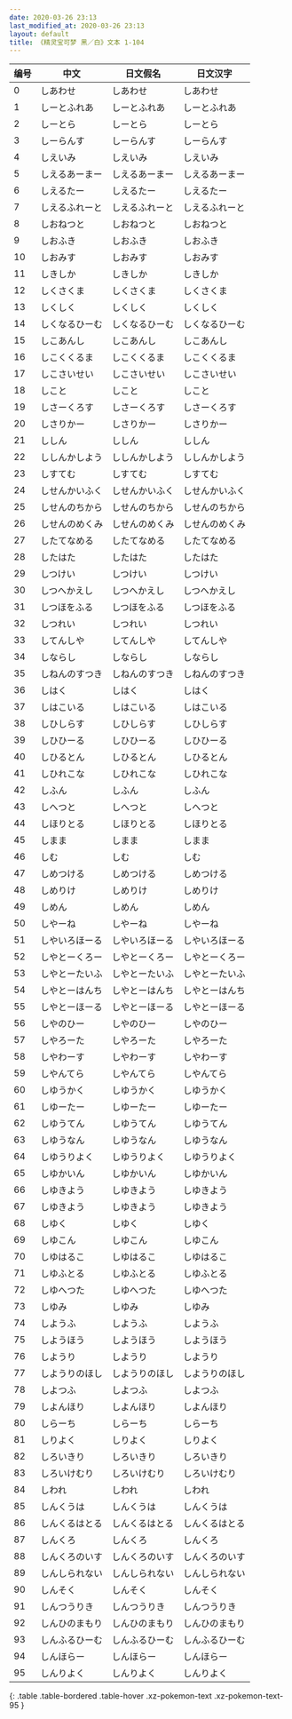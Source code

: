 ```yaml
---
date: 2020-03-26 23:13
last_modified_at: 2020-03-26 23:13
layout: default
title: 《精灵宝可梦 黑／白》文本 1-104
---
```

| 编号 | 中文 | 日文假名 | 日文汉字 |
| ---- | ---- | ---- | --- |
| 0 | しあわせ | しあわせ | しあわせ |
| 1 | しーとふれあ | しーとふれあ | しーとふれあ |
| 2 | しーとら | しーとら | しーとら |
| 3 | しーらんす | しーらんす | しーらんす |
| 4 | しえいみ | しえいみ | しえいみ |
| 5 | しえるあーまー | しえるあーまー | しえるあーまー |
| 6 | しえるたー | しえるたー | しえるたー |
| 7 | しえるふれーと | しえるふれーと | しえるふれーと |
| 8 | しおねつと | しおねつと | しおねつと |
| 9 | しおふき | しおふき | しおふき |
| 10 | しおみす | しおみす | しおみす |
| 11 | しきしか | しきしか | しきしか |
| 12 | しくさくま | しくさくま | しくさくま |
| 13 | しくしく | しくしく | しくしく |
| 14 | しくなるひーむ | しくなるひーむ | しくなるひーむ |
| 15 | しこあんし | しこあんし | しこあんし |
| 16 | しこくくるま | しこくくるま | しこくくるま |
| 17 | しこさいせい | しこさいせい | しこさいせい |
| 18 | しこと | しこと | しこと |
| 19 | しさーくろす | しさーくろす | しさーくろす |
| 20 | しさりかー | しさりかー | しさりかー |
| 21 | ししん | ししん | ししん |
| 22 | ししんかしよう | ししんかしよう | ししんかしよう |
| 23 | しすてむ | しすてむ | しすてむ |
| 24 | しせんかいふく | しせんかいふく | しせんかいふく |
| 25 | しせんのちから | しせんのちから | しせんのちから |
| 26 | しせんのめくみ | しせんのめくみ | しせんのめくみ |
| 27 | したてなめる | したてなめる | したてなめる |
| 28 | したはた | したはた | したはた |
| 29 | しつけい | しつけい | しつけい |
| 30 | しつへかえし | しつへかえし | しつへかえし |
| 31 | しつほをふる | しつほをふる | しつほをふる |
| 32 | しつれい | しつれい | しつれい |
| 33 | してんしや | してんしや | してんしや |
| 34 | しならし | しならし | しならし |
| 35 | しねんのすつき | しねんのすつき | しねんのすつき |
| 36 | しはく | しはく | しはく |
| 37 | しはこいる | しはこいる | しはこいる |
| 38 | しひしらす | しひしらす | しひしらす |
| 39 | しひひーる | しひひーる | しひひーる |
| 40 | しひるとん | しひるとん | しひるとん |
| 41 | しひれこな | しひれこな | しひれこな |
| 42 | しふん | しふん | しふん |
| 43 | しへつと | しへつと | しへつと |
| 44 | しほりとる | しほりとる | しほりとる |
| 45 | しまま | しまま | しまま |
| 46 | しむ | しむ | しむ |
| 47 | しめつける | しめつける | しめつける |
| 48 | しめりけ | しめりけ | しめりけ |
| 49 | しめん | しめん | しめん |
| 50 | しやーね | しやーね | しやーね |
| 51 | しやいろほーる | しやいろほーる | しやいろほーる |
| 52 | しやとーくろー | しやとーくろー | しやとーくろー |
| 53 | しやとーたいふ | しやとーたいふ | しやとーたいふ |
| 54 | しやとーはんち | しやとーはんち | しやとーはんち |
| 55 | しやとーほーる | しやとーほーる | しやとーほーる |
| 56 | しやのひー | しやのひー | しやのひー |
| 57 | しやろーた | しやろーた | しやろーた |
| 58 | しやわーす | しやわーす | しやわーす |
| 59 | しやんてら | しやんてら | しやんてら |
| 60 | しゆうかく | しゆうかく | しゆうかく |
| 61 | しゆーたー | しゆーたー | しゆーたー |
| 62 | しゆうてん | しゆうてん | しゆうてん |
| 63 | しゆうなん | しゆうなん | しゆうなん |
| 64 | しゆうりよく | しゆうりよく | しゆうりよく |
| 65 | しゆかいん | しゆかいん | しゆかいん |
| 66 | しゆきよう | しゆきよう | しゆきよう |
| 67 | しゆきよう | しゆきよう | しゆきよう |
| 68 | しゆく | しゆく | しゆく |
| 69 | しゆこん | しゆこん | しゆこん |
| 70 | しゆはるこ | しゆはるこ | しゆはるこ |
| 71 | しゆふとる | しゆふとる | しゆふとる |
| 72 | しゆへつた | しゆへつた | しゆへつた |
| 73 | しゆみ | しゆみ | しゆみ |
| 74 | しようふ | しようふ | しようふ |
| 75 | しようほう | しようほう | しようほう |
| 76 | しようり | しようり | しようり |
| 77 | しようりのほし | しようりのほし | しようりのほし |
| 78 | しよつふ | しよつふ | しよつふ |
| 79 | しよんほり | しよんほり | しよんほり |
| 80 | しらーち | しらーち | しらーち |
| 81 | しりよく | しりよく | しりよく |
| 82 | しろいきり | しろいきり | しろいきり |
| 83 | しろいけむり | しろいけむり | しろいけむり |
| 84 | しわれ | しわれ | しわれ |
| 85 | しんくうは | しんくうは | しんくうは |
| 86 | しんくるはとる | しんくるはとる | しんくるはとる |
| 87 | しんくろ | しんくろ | しんくろ |
| 88 | しんくろのいす | しんくろのいす | しんくろのいす |
| 89 | しんしられない | しんしられない | しんしられない |
| 90 | しんそく | しんそく | しんそく |
| 91 | しんつうりき | しんつうりき | しんつうりき |
| 92 | しんひのまもり | しんひのまもり | しんひのまもり |
| 93 | しんふるひーむ | しんふるひーむ | しんふるひーむ |
| 94 | しんほらー | しんほらー | しんほらー |
| 95 | しんりよく | しんりよく | しんりよく |
{: .table .table-bordered .table-hover .xz-pokemon-text .xz-pokemon-text-95 }